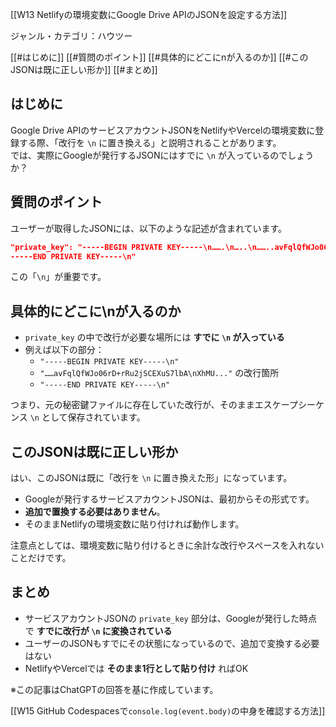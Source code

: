 [[W13 Netlifyの環境変数にGoogle Drive APIのJSONを設定する方法]]

ジャンル・カテゴリ：ハウツー

[[#はじめに]]
[[#質問のポイント]]
[[#具体的にどこにnが入るのか]]
[[#このJSONは既に正しい形か]]
[[#まとめ]]

## はじめに
Google Drive APIのサービスアカウントJSONをNetlifyやVercelの環境変数に登録する際、「改行を `\n` に置き換える」と説明されることがあります。  
では、実際にGoogleが発行するJSONにはすでに `\n` が入っているのでしょうか？

## 質問のポイント
ユーザーが取得したJSONには、以下のような記述が含まれています。

```json
"private_key": "-----BEGIN PRIVATE KEY-----\n…….\n…..\n……..avFqlQfWJo06rD+rRu2jSCEXuS7lbA\nXhMU,,,,,,…ygn/KJMud+．,,,,,,,,,,,,,wFi\nn,,,,,,,,,,,,,3xA\nKLa,,,,,,,,,BG\ngz6o,,,,,,LYQ1Y\n...
-----END PRIVATE KEY-----\n"
```

この「`\n`」が重要です。

## 具体的にどこに\nが入るのか
- `private_key` の中で改行が必要な場所には **すでに `\n` が入っている**  
- 例えば以下の部分：
  - `"-----BEGIN PRIVATE KEY-----\n"`
  - `"……avFqlQfWJo06rD+rRu2jSCEXuS7lbA\nXhMU..."` の改行箇所
  - `"-----END PRIVATE KEY-----\n"`

つまり、元の秘密鍵ファイルに存在していた改行が、そのままエスケープシーケンス `\n` として保存されています。

## このJSONは既に正しい形か
はい、このJSONは既に「改行を `\n` に置き換えた形」になっています。  
- Googleが発行するサービスアカウントJSONは、最初からその形式です。  
- **追加で置換する必要はありません**。  
- そのままNetlifyの環境変数に貼り付ければ動作します。  

注意点としては、環境変数に貼り付けるときに余計な改行やスペースを入れないことだけです。

## まとめ
- サービスアカウントJSONの `private_key` 部分は、Googleが発行した時点で **すでに改行が `\n` に変換されている**  
- ユーザーのJSONもすでにその状態になっているので、追加で変換する必要はない  
- NetlifyやVercelでは **そのまま1行として貼り付け** ればOK  

※この記事はChatGPTの回答を基に作成しています。

[[W15 GitHub Codespacesで`console.log(event.body)`の中身を確認する方法]]